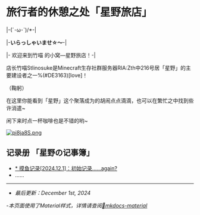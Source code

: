 # 旅行者的休憩之处「星野旅店」 

|-(´･ω･`)/*-|


|-**いらっしゃいませ☆～**-|

|- 欢迎来到竹喵
的小窝—星野旅店！-|

店长竹喵Stlinosuke是Minecraft生存社群服务器RIA:Zth中216号居「星野」的主要建设者之一%(#DE3163)[love]！

（鞠躬）

在这里你能看到「星野」这个聚落成为的胡闹点点滴滴，也可以在繁忙之中找到些许消遣~ 

闲下来时点一杯咖啡也是不错的哟~

[![pi8ja8S.png](https://s11.ax1x.com/2023/11/11/pi8ja8S.png)](https://imgse.com/i/pi8ja8S)

## **记录册 「星野の记事簿」**

- [* 摸鱼记录[2024.12.1]：初始记录……again?](hoshino-entry/moyu20241201.md)
- ……

------------

- *最后更新：December 1st, 2024*

-*本页面使用了Material样式，详情请查阅[🔗mkdocs-material](<https://squidfunk.github.io/mkdocs-material>)*





